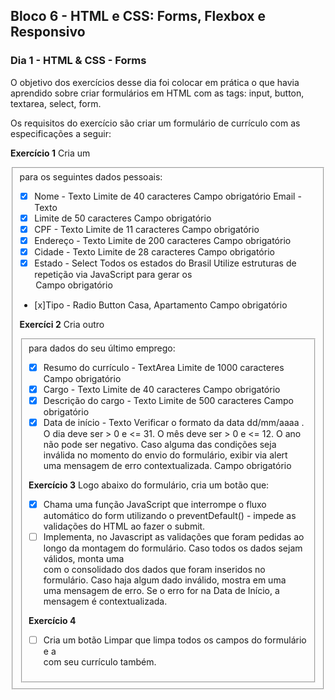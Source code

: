 ## Bloco 6 - HTML e CSS: Forms, Flexbox e Responsivo
### Dia 1 - HTML & CSS - Forms

O objetivo dos exercícios desse dia foi colocar em prática o que havia aprendido sobre criar formulários em HTML com as tags: input, button, textarea, select, form.

Os requisitos do exercí­cio são criar um formulário de currículo com as especificações a seguir:

**Exercício 1**
Cria um <fieldset> para os seguintes dados pessoais: 
- [x] Nome - Texto
Limite de 40 caracteres
Campo obrigatório
Email - Texto
- [x] Limite de 50 caracteres
Campo obrigatório
- [x] CPF - Texto
Limite de 11 caracteres
Campo obrigatório
- [x] Endereço - Texto
Limite de 200 caracteres
Campo obrigatório
- [x] Cidade - Texto
Limite de 28 caracteres
Campo obrigatório
- [x] Estado - Select
Todos os estados do Brasil
Utilize estruturas de repetição via JavaScript para gerar os <option>
Campo obrigatório
- [x]Tipo - Radio Button
Casa, Apartamento
Campo obrigatório

**Exercíci 2**
Cria outro <fieldset> para dados do seu último emprego:
- [x] Resumo do currículo - TextArea
Limite de 1000 caracteres
Campo obrigatório
- [x] Cargo - Texto
Limite de 40 caracteres
Campo obrigatório
- [x] Descrição do cargo - Texto
Limite de 500 caracteres
Campo obrigatório
- [x] Data de início - Texto
Verificar o formato da data dd/mm/aaaa .
O dia deve ser > 0 e <= 31.
O mês deve ser > 0 e <= 12.
O ano não pode ser negativo.
Caso alguma das condições seja inválida no momento do envio do formulário, exibir via alert uma mensagem de erro contextualizada.
Campo obrigatório

**Exercício 3**
Logo abaixo do formulário, cria um botão que:
- [x] Chama uma função JavaScript que interrompe o fluxo automático do form utilizando o preventDefault() - impede as validações do HTML ao fazer o submit.
- [ ] Implementa, no Javascript as validações que foram pedidas ao longo da montagem do formulário.
Caso todos os dados sejam válidos, monta uma <div> com o consolidado dos dados que foram inseridos no formulário.
Caso haja algum dado inválido, mostra em uma <div> uma mensagem de erro. Se o erro for na Data de Início, a mensagem é contextualizada.

**Exercício 4**
- [ ] Cria um botão Limpar que limpa todos os campos do formulário e a <div> com seu currículo também.

